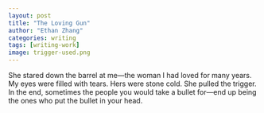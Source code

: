 ```yaml
---
layout: post
title: "The Loving Gun"
author: "Ethan Zhang"
categories: writing
tags: [writing-work]
image: trigger-used.png
---
```


<html>
  <head>
   <title>The "Loving" Gun</title>
  </head>
  <body>
  <p>She stared down the barrel at me—the woman I had loved for many years. My eyes were filled with tears. Hers were stone cold. She pulled the trigger. In the end, sometimes the people you would take a bullet for—end up being the ones who put the bullet in your head.</p>